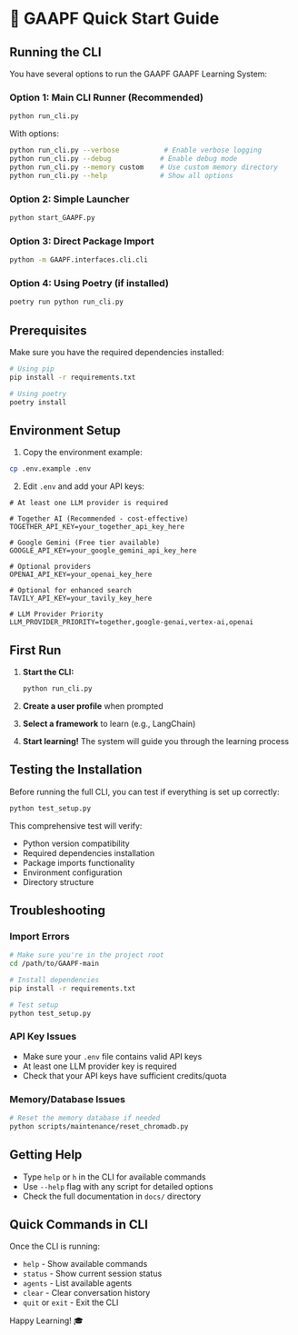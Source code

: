 # 🚀 GAAPF Quick Start Guide

## Running the CLI

You have several options to run the GAAPF GAAPF Learning System:

### Option 1: Main CLI Runner (Recommended)
```bash
python run_cli.py
```

With options:
```bash
python run_cli.py --verbose           # Enable verbose logging
python run_cli.py --debug            # Enable debug mode
python run_cli.py --memory custom    # Use custom memory directory
python run_cli.py --help             # Show all options
```

### Option 2: Simple Launcher
```bash
python start_GAAPF.py
```

### Option 3: Direct Package Import
```bash
python -m GAAPF.interfaces.cli.cli
```

### Option 4: Using Poetry (if installed)
```bash
poetry run python run_cli.py
```

## Prerequisites

Make sure you have the required dependencies installed:

```bash
# Using pip
pip install -r requirements.txt

# Using poetry
poetry install
```

## Environment Setup

1. Copy the environment example:
```bash
cp .env.example .env
```

2. Edit `.env` and add your API keys:
```
# At least one LLM provider is required

# Together AI (Recommended - cost-effective)
TOGETHER_API_KEY=your_together_api_key_here

# Google Gemini (Free tier available)  
GOOGLE_API_KEY=your_google_gemini_api_key_here

# Optional providers
OPENAI_API_KEY=your_openai_key_here

# Optional for enhanced search
TAVILY_API_KEY=your_tavily_key_here

# LLM Provider Priority
LLM_PROVIDER_PRIORITY=together,google-genai,vertex-ai,openai
```

## First Run

1. **Start the CLI:**
   ```bash
   python run_cli.py
   ```

2. **Create a user profile** when prompted

3. **Select a framework** to learn (e.g., LangChain)

4. **Start learning!** The system will guide you through the learning process

## Testing the Installation

Before running the full CLI, you can test if everything is set up correctly:

```bash
python test_setup.py
```

This comprehensive test will verify:
- Python version compatibility
- Required dependencies installation
- Package imports functionality  
- Environment configuration
- Directory structure

## Troubleshooting

### Import Errors
```bash
# Make sure you're in the project root
cd /path/to/GAAPF-main

# Install dependencies
pip install -r requirements.txt

# Test setup
python test_setup.py
```

### API Key Issues
- Make sure your `.env` file contains valid API keys
- At least one LLM provider key is required
- Check that your API keys have sufficient credits/quota

### Memory/Database Issues
```bash
# Reset the memory database if needed
python scripts/maintenance/reset_chromadb.py
```

## Getting Help

- Type `help` or `h` in the CLI for available commands
- Use `--help` flag with any script for detailed options
- Check the full documentation in `docs/` directory

## Quick Commands in CLI

Once the CLI is running:
- `help` - Show available commands
- `status` - Show current session status  
- `agents` - List available agents
- `clear` - Clear conversation history
- `quit` or `exit` - Exit the CLI

Happy Learning! 🎓 